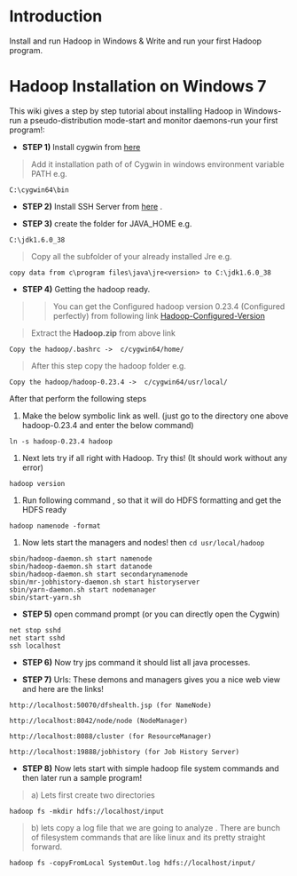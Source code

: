 # Introduction #

Install and run Hadoop in Windows & Write and run your first Hadoop program.


# Hadoop Installation on Windows 7 #

This wiki gives a step by step tutorial about installing Hadoop in Windows-run a pseudo-distribution mode-start and monitor daemons-run your first program!:

  * **STEP 1)** Install cygwin from [here](https://code.google.com/p/bigdata-hadoop-camel-integration/wiki/CygwinWindows7Installation)
> Add it installation path of of Cygwin in windows environment variable PATH e.g.
```
C:\cygwin64\bin
```
  * **STEP 2)** Install SSH Server from [here](https://code.google.com/p/bigdata-hadoop-camel-integration/wiki/OpenSSHServerWindowsInstallation) .

  * **STEP 3)** create the folder for JAVA\_HOME e.g.
```
C:\jdk1.6.0_38
```
> Copy all the subfolder of your already installed Jre e.g.
```
copy data from c\program files\java\jre<version> to C:\jdk1.6.0_38
```


  * **STEP 4)** Getting the hadoop ready.
> > You can get the Configured hadoop version 0.23.4 (Configured perfectly) from following link
> > [Hadoop-Configured-Version](https://drive.google.com/file/d/0Bx33cC3yHVItbkVnOXFBamdrM1k/edit?usp=sharing)


> Extract the **Hadoop.zip**  from above link
```
Copy the hadoop/.bashrc ->  c/cygwin64/home/
```
> After this step copy the hadoop folder e.g.
```
Copy the hadoop/hadoop-0.23.4 ->  c/cygwin64/usr/local/
```

After that perform the following steps
  1. Make the below symbolic link as well. (just go to the directory one above hadoop-0.23.4 and enter the below command)
```
ln -s hadoop-0.23.4 hadoop
```
  1. Next lets try if all right with Hadoop. Try this! (It should work without any error)
```
hadoop version
```
  1. Run following command , so that it will do HDFS formatting and get the HDFS ready
```
hadoop namenode -format
```
  1. Now lets start the managers and nodes! then `cd usr/local/hadoop`
```
sbin/hadoop-daemon.sh start namenode
sbin/hadoop-daemon.sh start datanode 
sbin/hadoop-daemon.sh start secondarynamenode 
sbin/mr-jobhistory-daemon.sh start historyserver 
sbin/yarn-daemon.sh start nodemanager 
sbin/start-yarn.sh
```


  * **STEP 5)** open command prompt (or you can directly open the Cygwin)
```
net stop sshd
net start sshd
ssh localhost
```
  * **STEP 6)** Now try jps command it should list all java processes.

  * **STEP 7)** Urls: These demons and managers gives you a nice web view and here are the links!
```
http://localhost:50070/dfshealth.jsp (for NameNode)

http://localhost:8042/node/node (NodeManager)

http://localhost:8088/cluster (for ResourceManager)

http://localhost:19888/jobhistory (for Job History Server)
```

  * **STEP 8)** Now lets start with simple hadoop file system commands and then later run a sample program!
> a) Lets first create two directories
```
hadoop fs -mkdir hdfs://localhost/input 
```
> b) lets copy a log file that we are going to analyze . There are bunch of filesystem commands that are like linux and its pretty straight forward.
```
hadoop fs -copyFromLocal SystemOut.log hdfs://localhost/input/ 
```
